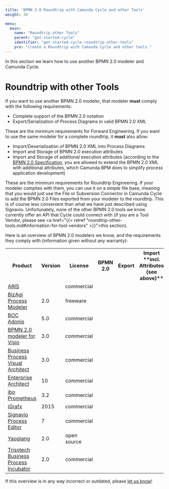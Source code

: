 ```yaml
---
title: 'BPMN 2.0 Roundtrip with Camunda Cycle and other Tools'
weight: 30

menu:
  main:
    name: "Roundtrip other Tools"
    parent: "get-started-cycle"
    identifier: "get-started-cycle-roundtrip-other-tools"
    pre: "Create a Roundtrip with Camunda Cycle and other tools."
---
```


In this section we learn how to use another BPMN 2.0 modeler and Camunda Cycle.


# Roundtrip with other Tools

If you want to use another BPMN 2.0 modeler, that modeler **must** comply with the following requirements:

* Complete support of the BPMN 2.0 notation
* Export/Serialization of Process Diagrams in valid BPMN 2.0 XML

These are the minimum requirements for Forward Engineering. If you want to use the same modeler for a complete roundtrip, it **must** also allow:

* Import/Deserialization of BPMN 2.0 XML into Process Diagrams
* Import and Storage of BPMN 2.0 execution attributes
* Import and Storage of additional execution attributes (according to the <a href="http://www.omg.org/spec/BPMN/2.0/">BPMN 2.0 Specification</a>, you are allowed to extend the BPMN 2.0 XML with additional attributes, which Camunda BPM does to simplify process application development)

These are the minimum requirements for Roundtrip Engineering. If your modeler complies with them, you can use it on a simple file base, meaning that you would just use the File or Subversion Connector in Camunda Cycle to add the BPMN 2.0 Files exported from your modeler to the roundtrip. This is of course less convenient than what we have just described using Signavio. Unfortunately, none of the other BPMN 2.0 tools we know currently offer an API that Cycle could connect with (if you are a Tool Vendor, please see <a href="{{< relref "roundtrip-other-tools.md#information-for-tool-vendors" >}}">this section</a>).

Here is an overview of BPMN 2.0 modelers we know, and the requirements they comply with (information given without any warranty):

<table class="table table-responsive table-striped table-hover">
  <tr>
    <th>Product</th>
    <th>Version</th>
    <th>License</th>
    <th class="center">BPMN 2.0</th>
    <th class="center">Export</th>
    <th class="center">Import **incl. Attributes <br/>(see above)**</th>
    <th class="center">API</th><th>Cycle ready?</th>
  </tr>
  <tr>
    <td><a href="http://www.softwareag.com/de/products/az/aris/default.asp">ARIS</a></td>
    <td></td>
    <td>commercial</td>
    <td class="center"><i class="glyphicon glyphicon-ok"></i></td>
    <td class="center"></td>
    <td></td>
    <td></td>
    <td class="center">no</td>
  </tr>
  <tr>
    <td><a href="http://www.bizagi.com/en/products/bizagi-process-modeler/">BizAgi Process Modeler</a></td>
    <td>2.0</td>
    <td>freeware</td>
    <td class="center"><i class="glyphicon glyphicon-ok"></i></td>
    <td class="center"></td>
    <td></td>
    <td></td>
    <td class="center">no</td>
  </tr>
  <tr>
    <td><a href="http://www.boc-group.com/de/produkte/adonis/">BOC Adonis</a></td>
    <td>5.0</td>
    <td>commercial</td>
    <td class="center"><i class="glyphicon glyphicon-ok"></i></td>
    <td class="center"><i class="glyphicon glyphicon-ok"></i></td>
    <td></td>
    <td></td>
    <td class="center">only forward</td>
  </tr>
  <tr>
    <td><a href="http://www.businessprocessincubator.com/bpmn-2-0-modeler-for-visio.html">BPMN 2.0 modeler for Visio</a></td>
    <td>3.0</td>
    <td>commercial</td>
    <td class="center"><i class="glyphicon glyphicon-ok"></i></td>
    <td class="center"><i class="glyphicon glyphicon-ok"></i></td>
    <td></td>
    <td></td>
    <td class="center">only forward</td>
  </tr>
  <tr>
    <td><a href="http://www.visual-paradigm.com/product/bpva/">Business Process Visual Architect</a></td>
    <td>3.0</td>
    <td>commercial</td>
    <td class="center"><i class="glyphicon glyphicon-ok"></i></td>
    <td class="center"><i class="glyphicon glyphicon-ok"></i></td>
    <td></td>
    <td></td>
    <td class="center">only forward</td>
  </tr>
  <tr>
    <td><a href="http://www.sparxsystems.com.au/">Enterprise Architect</a></td>
    <td>10</td>
    <td>commercial</td>
    <td class="center"><i class="glyphicon glyphicon-ok"></i></td>
    <td class="center"><i class="glyphicon glyphicon-ok"></i></td>
    <td class="center"><i class="glyphicon glyphicon-ok"></i></td>
    <td></td>
    <td class="center">only forward</td>
  </tr>
  <tr>
    <td><a href="http://www.ibo.de/software/ibo-prometheus-prozessmanagement-software/62.html">ibo Prometheus</a></td>
    <td>3.2</td>
    <td>commercial</td>
    <td class="center"><i class="glyphicon glyphicon-ok"></i></td>
    <td class="center"><i class="glyphicon glyphicon-ok"></i></td>
    <td class="center"><i class="glyphicon glyphicon-ok"></i></td>
    <td class="center"><i class="glyphicon glyphicon-ok"></i></td>
    <td class="center">yes</td>
  </tr>
  <tr>
    <td><a href="http://www.igrafx.de/">iGrafx</a></td>
    <td>2015</td>
    <td>commercial</td>
    <td class="center"><i class="glyphicon glyphicon-ok"></i></td>
    <td class="center"><i class="glyphicon glyphicon-ok"></i></td>
    <td></td>
    <td></td>
    <td class="center">no</td>
  </tr>
  <tr>
    <td><a href="http://www.signavio.com/">Signavio Process Editor</a></td>
    <td>7</td>
    <td>commercial</td>
    <td class="center"><i class="glyphicon glyphicon-ok"></i></td>
    <td class="center"><i class="glyphicon glyphicon-ok"></i></td>
    <td class="center"><i class="glyphicon glyphicon-ok"></i></td>
    <td class="center"><i class="glyphicon glyphicon-ok"></i></td>
    <td class="center">yes</td>
  </tr>
  <tr>
    <td><a href="http://sourceforge.net/projects/bpmn/">Yaoqiang</a></td>
    <td>2.0</td><td>open source</td>
    <td class="center"><i class="glyphicon glyphicon-ok"></i></td>
    <td class="center"><i class="glyphicon glyphicon-ok"></i></td>
    <td class="center"><i class="glyphicon glyphicon-ok"></i></td>
    <td></td>
    <td class="center">yes</td>
  </tr>
  <tr>
    <td><a href="http://www.businessprocessincubator.com/">Trisotech Business Process Incubator</a></td>
    <td>2.0</td><td>commercial</td>
    <td class="center"><i class="glyphicon glyphicon-ok"></i></td>
    <td class="center"><i class="glyphicon glyphicon-ok"></i></td>
    <td class="center"><i class="glyphicon glyphicon-ok"></i></td>
    <td class="center"><i class="glyphicon glyphicon-ok"></i></td>
    <td class="center">yes</td>
  </tr>
</table>

If this overview is in any way incorrect or outdated, please <a href="mailto:community@camunda.org">let us know</a>!
